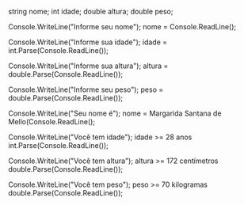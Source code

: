 string nome;
int idade;
double altura;
double peso;

Console.WriteLine("Informe seu nome");
nome = Console.ReadLine();

Console.WriteLine("Informe sua idade");
idade = int.Parse(Console.ReadLine());

Console.WriteLine("Informe sua altura");
altura = double.Parse(Console.ReadLine());

Console.WriteLine("Informe seu peso");
peso = double.Parse(Console.ReadLine());

Console.WriteLine("Seu nome é");
nome = Margarida Santana de Mello(Console.ReadLine();

Console.WriteLine("Você tem idade");
idade >= 28 anos int.Parse(Console.ReadLine());

Console.WriteLine("Você tem altura");
altura >= 172 centímetros double.Parse(Console.ReadLine());

Console.WriteLine("Você tem peso");
peso >= 70 kilogramas double.Parse(Console.ReadLine());

